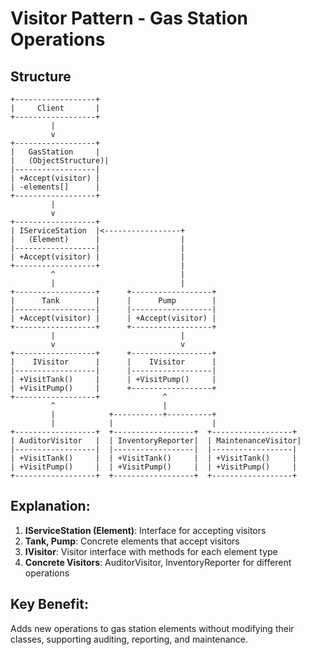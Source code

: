 # Visitor Pattern - Gas Station Operations

## Structure
```
+------------------+
|     Client       |
+------------------+
         |
         v
+------------------+
|   GasStation     |
|   (ObjectStructure)|
|------------------|
| +Accept(visitor) |
| -elements[]      |
+------------------+
         |
         v
+------------------+
| IServiceStation  |<-----------------+
|   (Element)      |                  |
|------------------|                  |
| +Accept(visitor) |                  |
+------------------+                  |
         ^                            |
         |                            |
+------------------+      +------------------+
|      Tank        |      |      Pump        |
|------------------|      |------------------|
| +Accept(visitor) |      | +Accept(visitor) |
+------------------+      +------------------+
         |                            |
         v                            v
+------------------+      +------------------+
|    IVisitor      |      |    IVisitor      |
|------------------|      |------------------|
| +VisitTank()     |      | +VisitPump()     |
| +VisitPump()     |      +------------------+
+------------------+              ^
         ^                        |
         |            +-----------+----------+
         |            |                      |
+------------------+  +------------------+  +------------------+
| AuditorVisitor   |  | InventoryReporter|  | MaintenanceVisitor|
|------------------|  |------------------|  |------------------|
| +VisitTank()     |  | +VisitTank()     |  | +VisitTank()     |
| +VisitPump()     |  | +VisitPump()     |  | +VisitPump()     |
+------------------+  +------------------+  +------------------+
```

## Explanation:
1. **IServiceStation (Element)**: Interface for accepting visitors
2. **Tank, Pump**: Concrete elements that accept visitors
3. **IVisitor**: Visitor interface with methods for each element type
4. **Concrete Visitors**: AuditorVisitor, InventoryReporter for different operations

## Key Benefit:
Adds new operations to gas station elements without modifying their classes, supporting auditing, reporting, and maintenance.